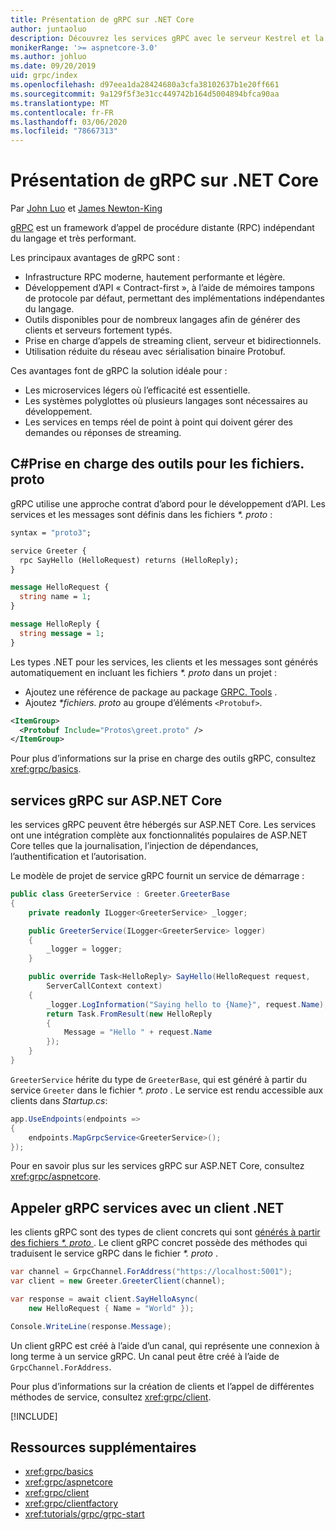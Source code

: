 ```yaml
---
title: Présentation de gRPC sur .NET Core
author: juntaoluo
description: Découvrez les services gRPC avec le serveur Kestrel et la pile ASP.NET Core.
monikerRange: '>= aspnetcore-3.0'
ms.author: johluo
ms.date: 09/20/2019
uid: grpc/index
ms.openlocfilehash: d97eea1da28424680a3cfa38102637b1e20ff661
ms.sourcegitcommit: 9a129f5f3e31cc449742b164d5004894bfca90aa
ms.translationtype: MT
ms.contentlocale: fr-FR
ms.lasthandoff: 03/06/2020
ms.locfileid: "78667313"
---
```

# <a name="introduction-to-grpc-on-net-core"></a>Présentation de gRPC sur .NET Core

Par [John Luo](https://github.com/juntaoluo) et [James Newton-King](https://twitter.com/jamesnk)

[gRPC](https://grpc.io/docs/guides/) est un framework d’appel de procédure distante (RPC) indépendant du langage et très performant.

Les principaux avantages de gRPC sont :
* Infrastructure RPC moderne, hautement performante et légère.
* Développement d’API « Contract-first », à l’aide de mémoires tampons de protocole par défaut, permettant des implémentations indépendantes du langage.
* Outils disponibles pour de nombreux langages afin de générer des clients et serveurs fortement typés.
* Prise en charge d’appels de streaming client, serveur et bidirectionnels.
* Utilisation réduite du réseau avec sérialisation binaire Protobuf.

Ces avantages font de gRPC la solution idéale pour :
* Les microservices légers où l’efficacité est essentielle.
* Les systèmes polyglottes où plusieurs langages sont nécessaires au développement.
* Les services en temps réel de point à point qui doivent gérer des demandes ou réponses de streaming.

## <a name="c-tooling-support-for-proto-files"></a>C#Prise en charge des outils pour les fichiers. proto

gRPC utilise une approche contrat d’abord pour le développement d’API. Les services et les messages sont définis dans les fichiers *\*. proto* :

```protobuf
syntax = "proto3";

service Greeter {
  rpc SayHello (HelloRequest) returns (HelloReply);
}

message HelloRequest {
  string name = 1;
}

message HelloReply {
  string message = 1;
}
```

Les types .NET pour les services, les clients et les messages sont générés automatiquement en incluant les fichiers *\*. proto* dans un projet :

* Ajoutez une référence de package au package [GRPC. Tools](https://www.nuget.org/packages/Grpc.Tools/) .
* Ajoutez *\*fichiers. proto* au groupe d’éléments `<Protobuf>`.

```xml
<ItemGroup>
  <Protobuf Include="Protos\greet.proto" />
</ItemGroup>
```

Pour plus d’informations sur la prise en charge des outils gRPC, consultez <xref:grpc/basics>.

## <a name="grpc-services-on-aspnet-core"></a>services gRPC sur ASP.NET Core

les services gRPC peuvent être hébergés sur ASP.NET Core. Les services ont une intégration complète aux fonctionnalités populaires de ASP.NET Core telles que la journalisation, l’injection de dépendances, l’authentification et l’autorisation.

Le modèle de projet de service gRPC fournit un service de démarrage :

```csharp
public class GreeterService : Greeter.GreeterBase
{
    private readonly ILogger<GreeterService> _logger;

    public GreeterService(ILogger<GreeterService> logger)
    {
        _logger = logger;
    }

    public override Task<HelloReply> SayHello(HelloRequest request,
        ServerCallContext context)
    {
        _logger.LogInformation("Saying hello to {Name}", request.Name);
        return Task.FromResult(new HelloReply 
        {
            Message = "Hello " + request.Name
        });
    }
}
```

`GreeterService` hérite du type de `GreeterBase`, qui est généré à partir du service `Greeter` dans le fichier *\*. proto* . Le service est rendu accessible aux clients dans *Startup.cs*:

```csharp
app.UseEndpoints(endpoints =>
{
    endpoints.MapGrpcService<GreeterService>();
});
```

Pour en savoir plus sur les services gRPC sur ASP.NET Core, consultez <xref:grpc/aspnetcore>.

## <a name="call-grpc-services-with-a-net-client"></a>Appeler gRPC services avec un client .NET

les clients gRPC sont des types de client concrets qui sont [générés à partir des fichiers *\*. proto* ](xref:grpc/basics#generated-c-assets). Le client gRPC concret possède des méthodes qui traduisent le service gRPC dans le fichier *\*. proto* .

```csharp
var channel = GrpcChannel.ForAddress("https://localhost:5001");
var client = new Greeter.GreeterClient(channel);

var response = await client.SayHelloAsync(
    new HelloRequest { Name = "World" });

Console.WriteLine(response.Message);
```

Un client gRPC est créé à l’aide d’un canal, qui représente une connexion à long terme à un service gRPC. Un canal peut être créé à l’aide de `GrpcChannel.ForAddress`.

Pour plus d’informations sur la création de clients et l’appel de différentes méthodes de service, consultez <xref:grpc/client>.

[!INCLUDE[](~/includes/gRPCazure.md)]

## <a name="additional-resources"></a>Ressources supplémentaires

* <xref:grpc/basics>
* <xref:grpc/aspnetcore>
* <xref:grpc/client>
* <xref:grpc/clientfactory>
* <xref:tutorials/grpc/grpc-start>
